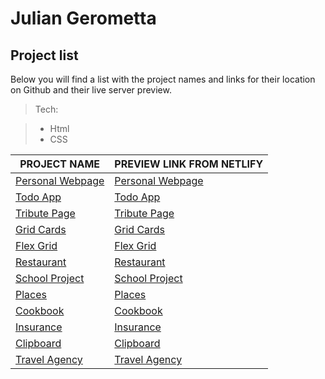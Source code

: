# Julian Gerometta

## Project list

Below you will find a list with the project names and links for their location on Github and their live server preview.


> Tech:

> - Html
> - CSS


| PROJECT NAME     |  PREVIEW LINK FROM NETLIFY|
| ------------     |  ------------ |
| [Personal Webpage](https://github.com/JulianGerometta/Personal-CV-project) |[Personal Webpage](https://app.netlify.com/sites/frontend-course-project-personalwebp/settings/general)
| [Todo App](https://github.com/JulianGerometta/Todo-App)             |[Todo App](https://app.netlify.com/sites/frontend-course-project-todoapp/settings/general)
| [Tribute Page](https://github.com/JulianGerometta/Tribute-Page-Project)     |[Tribute Page](https://app.netlify.com/sites/frontend-course-project-tributepage/settings/general)
| [Grid Cards](https://github.com/JulianGerometta/Grid-Cards-Project)      | [Grid Cards](https://app.netlify.com/sites/frontend-course-project-gridcards/settings/general)
| [Flex Grid](https://github.com/JulianGerometta/Project-code-Flex-with-frontend-mentro-)       |[Flex Grid](https://app.netlify.com/sites/frontend-course-project-flexgrid/settings/general)
| [Restaurant](https://github.com/JulianGerometta/Project-Code-Restaurant)       |[Restaurant](https://app.netlify.com/sites/frontend-course-project-restaurant/settings/general)
| [School Project](https://github.com/JulianGerometta/Project-Code-School-website-)   |[School Project](https://app.netlify.com/sites/frontend-course-project-school/settings/general)
| [Places](https://github.com/JulianGerometta/Project-Code-Places-)           |[Places](https://app.netlify.com/sites/frontend-course-project-places/settings/general)
| [Cookbook](https://github.com/JulianGerometta/Project-Code-Cookbook-v1-)         |[Cookbook](https://app.netlify.com/sites/frontend-course-project-cookbook/settings/general)
| [Insurance](https://github.com/JulianGerometta/Project-Code-Insurance)        |[Insurance](https://app.netlify.com/sites/frontend-course-project-insurance/settings/general)
| [Clipboard](https://github.com/JulianGerometta/Clipboard-Project)         |    [Clipboard](https://app.netlify.com/sites/frontend-course-project-clipboard/overview)
|[Travel Agency](https://github.com/JulianGerometta/Project-Travel-agency)   | [Travel Agency](https://app.netlify.com/sites/frontend-course-project-travelagency/settings/general)

